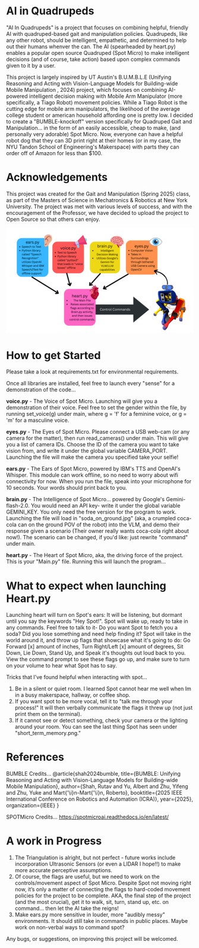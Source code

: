 # AI in Quadrupeds

"AI In Quadrupeds" is a project that focuses on combining helpful, friendly AI with quadruped-based gait and manipulation policies. Quadrupeds, like any other robot, should be intelligent, empathetic, and determined to help out their humans whenver the can. The AI (spearheaded by heart.py) enables a popular open source Quadruped (Spot Micro) to make intelligent decisions (and of course, take action) based upon complex commands given to it by a user.

This project is largely inspired by UT Austin's B.U.M.B.L.E (Unifying Reasoning and Acting with Vision-Language Models for Building-wide Mobile Manipulation
, 2024) project, which focuses on combining AI-powered intelligent decision making with Mobile Arm Manipulator (more specifically, a Tiago Robot) movement policies. While a Tiago Robot is the cutting edge for mobile arm manipulators, the likelihood of the average college student or american household affording one is pretty low. I decided to create a "BUMBLE-knockoff" version specifically for Quadruped Gait and Manipulation... in the form of an easily accessible, cheap to make, (and personally very adorable) Spot Micro. Now, everyone can have a helpful robot dog that they can 3D print right at their homes (or in my case, the NYU Tandon School of Engineering's Makerspace) with parts they can order off of Amazon for less than $100. 


# Acknowledgements

This project was created for the Gait and Manipulation (Spring 2025) class, as part of the Masters of Science in Mechatronics & Robotics at New York University. The project was met with various levels of success, and with the encouragement of the Professor, we have decided to upload the project to Open Source so that others can enjoy.

![alt text](<Code Flow Diagram.png>)

# How to get Started

Please take a look at requirements.txt for environmental requirements.

Once all libraries are installed, feel free to launch every "sense" for a demonstration of the code...

**voice.py** - The Voice of Spot Micro. Launching will give you a demonstration of their voice. Feel free to set the gender within the file, by running set_voice(g) under main, where g = 'f' for a feminine voice, or g = 'm' for a masculine voice. 

**eyes.py** - The Eyes of Spot Micro. Please connect a USB web-cam (or any camera for the matter), then run read_cameras() under main. This will give you a list of camera IDs. Choose the ID of the camera you want to take vision from, and write it under the global variable CAMERA_PORT. Launching the file will make the camera you specified take your selfie!

**ears.py** - The Ears of Spot Micro, powered by IBM's TTS and OpenAI's Whisper. This module can work offline, so no need to worry about wifi connectivity for now. When you run the file, speak into your microphone for 10 seconds. Your words should print back to you.

**brain.py** - The Intelligence of Spot Micro... powered by Google's Gemini-flash-2.0. You would need an API key- write it under the global variable GEMINI_KEY. You only need the free version for the program to work. Launching the file will load in "soda_on_ground.jpg" (aka, a crumpled coca-cola can on the ground POV of the robot) into the VLM, and demo their response given a scenario (Their owner really wants coca-cola right about now!). The scenario can be changed, if you'd like: just rewrite "command" under main.

**heart.py** - The Heart of Spot Micro, aka, the driving force of the project. This is your "Main.py" file. Running this will launch the program...

# What to expect when launching Heart.py

Launching heart will turn on Spot's ears: It will be listening, but dormant until you say the keywords "Hey Spot!". Spot will wake up, ready to take in any commands. Feel free to talk to it- Do you want Spot to fetch you a soda? Did you lose something and need help finding it? Spot will take in the world around it, and throw up flags that showcase what it's going to do: Go Forward [x] amount of inches, Turn Right/Left [x] amount of degrees, Sit Down, Lie Down, Stand Up, and Speak it's thoughts out loud back to you. View the command prompt to see these flags go up, and make sure to turn on your volume to hear what Spot has to say.

Tricks that I've found helpful when interacting with spot...
1) Be in a silent or quiet room. I learned Spot cannot hear me well when Im in a busy makerspace, hallway, or coffee shop.
2) If you want spot to be more vocal, tell it to "talk me through your process!" It will then verbally communicate the flags it threw up (not just print them on the terminal).
3) If it cannot see or detect something, check your camera or the lighting around your room. You can see the last thing Spot has seen under "short_term_memory.png." 

# References

BUMBLE Credits...
@article{shah2024bumble,
   title={BUMBLE: Unifying Reasoning and Acting with Vision-Language Models for Building-wide Mobile Manipulation},
   author={Shah, Rutav and Yu, Albert and Zhu, Yifeng and Zhu, Yuke and Mart{\'\i}n-Mart{\'\i}n, Roberto},
   booktitle={2025 IEEE International Conference on Robotics and Automation (ICRA)},
   year={2025},
   organization={IEEE}
}

SPOTMicro Credits...
https://spotmicroai.readthedocs.io/en/latest/

# A work in Progress

1) The Triangulation is alright, but not perfect - future works include incorporation Ultrasonic Sensors (or even a LIDAR I hope!!) to make more accurate perceptive assumptions.
2) Of course, the flags are useful, but we need to work on the controls/movement aspect of Spot Micro. Despite Spot not moving right now, it’s only a matter of connecting the flags to hard-coded movement policies for the project to be complete. AKA, the final step of the project (and the most crucial), get it to walk, sit, turn, stand up, etc. on command… then let the AI take the reigns!
3) Make ears.py more sensitive in louder, more "audibly messy" environments. It should still take in commands in public places. Maybe work on non-verbal ways to command spot?

Any bugs, or suggestions, on improving this project will be welcomed.



 
